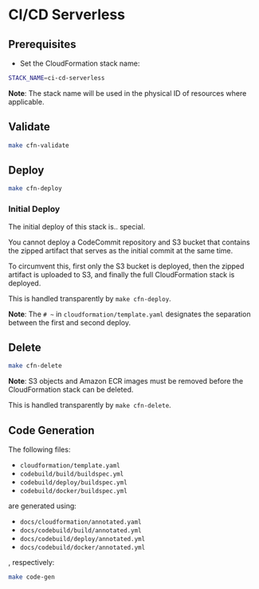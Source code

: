 # CI/CD Serverless

## Prerequisites

- Set the CloudFormation stack name:

```bash
STACK_NAME=ci-cd-serverless
```

**Note**: The stack name will be used in the physical ID of resources where applicable.

## Validate

```bash
make cfn-validate
```

## Deploy

```bash
make cfn-deploy
```

### Initial Deploy

The initial deploy of this stack is.. special.

You cannot deploy a CodeCommit repository and S3 bucket that contains the zipped artifact that serves as the initial commit at the same time.

To circumvent this, first only the S3 bucket is deployed, then the zipped artifact is uploaded to S3, and finally the full CloudFormation stack is deployed.

This is handled transparently by `make cfn-deploy`.

**Note**: The `# ~` in `cloudformation/template.yaml` designates the separation between the first and second deploy.

## Delete

```bash
make cfn-delete
```

**Note**: S3 objects and Amazon ECR images must be removed before the CloudFormation stack can be deleted.

This is handled transparently by `make cfn-delete`.

## Code Generation

The following files:

- `cloudformation/template.yaml`
- `codebuild/build/buildspec.yml`
- `codebuild/deploy/buildspec.yml`
- `codebuild/docker/buildspec.yml`

are generated using:

- `docs/cloudformation/annotated.yaml`
- `docs/codebuild/build/annotated.yml`
- `docs/codebuild/deploy/annotated.yml`
- `docs/codebuild/docker/annotated.yml`

, respectively:

```bash
make code-gen
```

